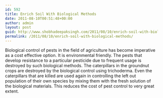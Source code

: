 ```yaml
---
id: 592
title: Enrich Soil With Biological Methods
date: 2011-08-10T00:51:48+00:00
author: admin
layout: post
guid: http://www.shobhadeepaksingh.com/2011/08/10/enrich-soil-with-biological-methods/
permalink: /2011/08/10/enrich-soil-with-biological-methods/
---
```

Biological control of pests in the field of agriculture has become imperative as a cost effective option. It is environmental friendly. The pests that develop resistance to a particular pesticide due to frequent usage is destroyed by such biological methods. The caterpillars in the groundnut crops are destroyed by the biological control using trichoderma. Even the caterpillars that are killed are used again in controlling the left out population of their own species by mixing them with the fresh solution of the biological materials. This reduces the cost of pest control to very great extent.